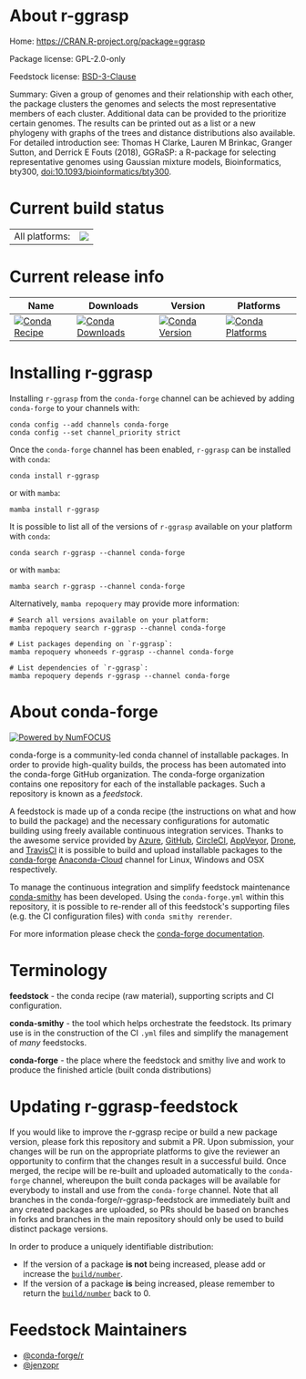 About r-ggrasp
==============

Home: https://CRAN.R-project.org/package=ggrasp

Package license: GPL-2.0-only

Feedstock license: [BSD-3-Clause](https://github.com/conda-forge/r-ggrasp-feedstock/blob/main/LICENSE.txt)

Summary: Given a group of genomes and their relationship with each other, the package clusters the genomes and selects the most representative members of each cluster. Additional data can be provided to the prioritize certain genomes. The results can be printed out as a list or a new phylogeny with graphs of the trees and distance distributions also available. For detailed introduction see: Thomas H Clarke, Lauren M Brinkac, Granger Sutton, and Derrick E Fouts (2018), GGRaSP: a R-package for selecting representative genomes using Gaussian mixture models, Bioinformatics, bty300, <doi:10.1093/bioinformatics/bty300>.

Current build status
====================


<table><tr><td>All platforms:</td>
    <td>
      <a href="https://dev.azure.com/conda-forge/feedstock-builds/_build/latest?definitionId=7977&branchName=main">
        <img src="https://dev.azure.com/conda-forge/feedstock-builds/_apis/build/status/r-ggrasp-feedstock?branchName=main">
      </a>
    </td>
  </tr>
</table>

Current release info
====================

| Name | Downloads | Version | Platforms |
| --- | --- | --- | --- |
| [![Conda Recipe](https://img.shields.io/badge/recipe-r--ggrasp-green.svg)](https://anaconda.org/conda-forge/r-ggrasp) | [![Conda Downloads](https://img.shields.io/conda/dn/conda-forge/r-ggrasp.svg)](https://anaconda.org/conda-forge/r-ggrasp) | [![Conda Version](https://img.shields.io/conda/vn/conda-forge/r-ggrasp.svg)](https://anaconda.org/conda-forge/r-ggrasp) | [![Conda Platforms](https://img.shields.io/conda/pn/conda-forge/r-ggrasp.svg)](https://anaconda.org/conda-forge/r-ggrasp) |

Installing r-ggrasp
===================

Installing `r-ggrasp` from the `conda-forge` channel can be achieved by adding `conda-forge` to your channels with:

```
conda config --add channels conda-forge
conda config --set channel_priority strict
```

Once the `conda-forge` channel has been enabled, `r-ggrasp` can be installed with `conda`:

```
conda install r-ggrasp
```

or with `mamba`:

```
mamba install r-ggrasp
```

It is possible to list all of the versions of `r-ggrasp` available on your platform with `conda`:

```
conda search r-ggrasp --channel conda-forge
```

or with `mamba`:

```
mamba search r-ggrasp --channel conda-forge
```

Alternatively, `mamba repoquery` may provide more information:

```
# Search all versions available on your platform:
mamba repoquery search r-ggrasp --channel conda-forge

# List packages depending on `r-ggrasp`:
mamba repoquery whoneeds r-ggrasp --channel conda-forge

# List dependencies of `r-ggrasp`:
mamba repoquery depends r-ggrasp --channel conda-forge
```


About conda-forge
=================

[![Powered by
NumFOCUS](https://img.shields.io/badge/powered%20by-NumFOCUS-orange.svg?style=flat&colorA=E1523D&colorB=007D8A)](https://numfocus.org)

conda-forge is a community-led conda channel of installable packages.
In order to provide high-quality builds, the process has been automated into the
conda-forge GitHub organization. The conda-forge organization contains one repository
for each of the installable packages. Such a repository is known as a *feedstock*.

A feedstock is made up of a conda recipe (the instructions on what and how to build
the package) and the necessary configurations for automatic building using freely
available continuous integration services. Thanks to the awesome service provided by
[Azure](https://azure.microsoft.com/en-us/services/devops/), [GitHub](https://github.com/),
[CircleCI](https://circleci.com/), [AppVeyor](https://www.appveyor.com/),
[Drone](https://cloud.drone.io/welcome), and [TravisCI](https://travis-ci.com/)
it is possible to build and upload installable packages to the
[conda-forge](https://anaconda.org/conda-forge) [Anaconda-Cloud](https://anaconda.org/)
channel for Linux, Windows and OSX respectively.

To manage the continuous integration and simplify feedstock maintenance
[conda-smithy](https://github.com/conda-forge/conda-smithy) has been developed.
Using the ``conda-forge.yml`` within this repository, it is possible to re-render all of
this feedstock's supporting files (e.g. the CI configuration files) with ``conda smithy rerender``.

For more information please check the [conda-forge documentation](https://conda-forge.org/docs/).

Terminology
===========

**feedstock** - the conda recipe (raw material), supporting scripts and CI configuration.

**conda-smithy** - the tool which helps orchestrate the feedstock.
                   Its primary use is in the construction of the CI ``.yml`` files
                   and simplify the management of *many* feedstocks.

**conda-forge** - the place where the feedstock and smithy live and work to
                  produce the finished article (built conda distributions)


Updating r-ggrasp-feedstock
===========================

If you would like to improve the r-ggrasp recipe or build a new
package version, please fork this repository and submit a PR. Upon submission,
your changes will be run on the appropriate platforms to give the reviewer an
opportunity to confirm that the changes result in a successful build. Once
merged, the recipe will be re-built and uploaded automatically to the
`conda-forge` channel, whereupon the built conda packages will be available for
everybody to install and use from the `conda-forge` channel.
Note that all branches in the conda-forge/r-ggrasp-feedstock are
immediately built and any created packages are uploaded, so PRs should be based
on branches in forks and branches in the main repository should only be used to
build distinct package versions.

In order to produce a uniquely identifiable distribution:
 * If the version of a package **is not** being increased, please add or increase
   the [``build/number``](https://docs.conda.io/projects/conda-build/en/latest/resources/define-metadata.html#build-number-and-string).
 * If the version of a package **is** being increased, please remember to return
   the [``build/number``](https://docs.conda.io/projects/conda-build/en/latest/resources/define-metadata.html#build-number-and-string)
   back to 0.

Feedstock Maintainers
=====================

* [@conda-forge/r](https://github.com/conda-forge/r/)
* [@jenzopr](https://github.com/jenzopr/)

